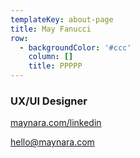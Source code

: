 ```yaml
---
templateKey: about-page
title: May Fanucci
row:
  - backgroundColor: '#ccc'
    column: []
    title: PPPPP
---
```

### UX/UI Designer

[maynara.com/linkedin](https://maynara.com/linkedin)

hello@maynara.com

